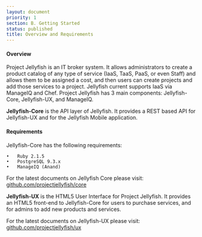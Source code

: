 ```yaml
---
layout: document
priority: 1
section: B. Getting Started
status: published
title: Overview and Requirements
---
```


#### Overview
Project Jellyfish is an IT broker system. It allows administrators to create a product catalog of any type of service (IaaS, TaaS, PaaS, or even Staff) and allows them to be assigned a cost, and then users can create projects and add those services to a project. Jellyfish current supports IaaS via ManageIQ and Chef.  Project Jellyfish has 3 main components: Jellyfish-Core, Jellyfish-UX, and ManageIQ.

__Jellyfish-Core__ is the API layer of Jellyfish. It provides a REST based API for Jellyfish-UX and for the Jellyfish Mobile application.

#### Requirements
Jellyfish-Core has the following requirements:

    •	Ruby 2.1.5
    •	PostgreSQL 9.3.x
    •	ManageIQ (Anand)



For the latest documents on Jellyfish Core please visit: [github.com/projectjellyfish/core](http://github.com/projectjellyfish/core/blob/master/README.md)

__Jellyfish-UX__ is the HTML5 User Interface for Project Jellyfish. It provides an HTML5 front-end to Jellyfish-Core for users to purchase services, and for admins to add new products and services.

For the latest documents on Jellyfish-UX please visit: [github.com/projectjellyfish/ux](http://github.com/projectjellyfish/ux/blob/master/README.md)
